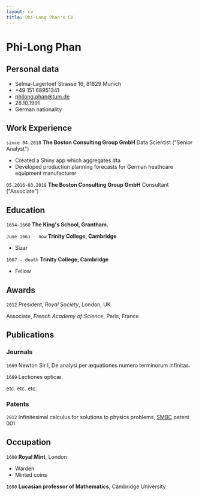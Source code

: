 ```yaml
---
layout: cv
title: Phi-Long Phan's CV
---
```

# Phi-Long Phan

## Personal data
- Selma-Lagerloef Strasse 16, 81829 Munich
- +49 151 68951341 
- philong.phan@tum.de 
- 28.10.1991 
- German nationality

## Work Experience
`since 04.2018`
__The Boston Consulting Group GmbH__ Data Scientist ("Senior Analyst")
- Created a Shiny app which aggregates dta 
- Developed production planning forecasts for German heathcare equipment manufacturer

`05.2016-03.2018`
__The Boston Consulting Group GmbH__ Consultant ("Associate")

## Education

`1654-1660`
__The King's School, Grantham.__

`June 1661 - now`
__Trinity College, Cambridge__

- Sizar

`1667 - death`
__Trinity College, Cambridge__

- Fellow



## Awards

`2012`
President, *Royal Society*, London, UK

Associate, *French Academy of Science*, Paris, France



## Publications

<!-- A list is also available [online](http://scholar.google.co.uk/citations?user=LTOTl0YAAAAJ) -->

### Journals

`1669`
Newton Sir I, De analysi per æquationes numero terminorum infinitas. 

`1669`
Lectiones opticæ.

etc. etc. etc.

### Patents

`2012`
Infinitesimal calculus for solutions to physics problems, [SMBC](http://www.techdirt.com/articles/20121011/09312820678/if-patents-had-been-around-time-newton.shtml) patent 001


## Occupation

`1600`
__Royal Mint__, London

- Warden
- Minted coins

`1600`
__Lucasian professor of Mathematics__, Cambridge University



<!-- ### Footer

Last updated: May 2013 -->


